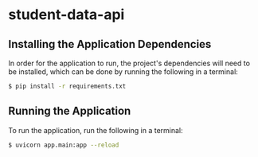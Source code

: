 # student-data-api

## Installing the Application Dependencies

In order for the application to run, the project's dependencies will need to be installed, which can be done by running the following in a terminal:

```bash
$ pip install -r requirements.txt
```

## Running the Application

To run the application, run the following in a terminal:

```bash
$ uvicorn app.main:app --reload
```
